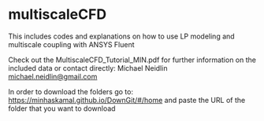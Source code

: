 # multiscaleCFD
This includes codes and explanations on how to use LP modeling and multiscale coupling with ANSYS Fluent

Check out the MultiscaleCFD_Tutorial_MIN.pdf for further information on the included data
or contact directly:
Michael Neidlin
michael.neidlin@gmail.com

In order to download the folders go to:
https://minhaskamal.github.io/DownGit/#/home
and paste the URL of the folder that you want to download

